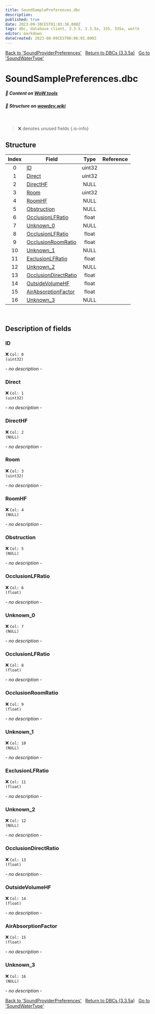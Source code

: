```yaml
---
title: SoundSamplePreferences.dbc
description:
published: true
date: 2023-09-30CEST01:03:36.000Z
tags: dbc, database client, 3.3.5, 3.3.5a, 335, 335a, wotlk
editor: markdown
dateCreated: 2023-08-09CEST00:06:01.000Z
---
```

<a href="https://trinitycore.info/files/DBC/335/soundproviderpreferences" class="mt-5 v-btn v-btn--depressed v-btn--flat v-btn--outlined theme--light v-size--default darkblue--text text--lighten-3"><span class="v-btn__content"><i aria-hidden="true" class="v-icon notranslate v-icon--left mdi mdi-arrow-left theme--light"></i><span>Back to 'SoundProviderPreferences'</span></span></a>&nbsp;&nbsp;&nbsp;<a href="https://trinitycore.info/files/DBC/335/home" class="mt-5 v-btn v-btn--depressed v-btn--flat v-btn--outlined theme--light v-size--default darkblue--text text--lighten-3"><span class="v-btn__content"><i aria-hidden="true" class="v-icon notranslate v-icon--left mdi mdi-home-outline theme--light"></i><span>Return to DBCs (3.3.5a)</span></span></a>&nbsp;&nbsp;&nbsp;<a href="https://trinitycore.info/files/DBC/335/soundwatertype" class="mt-5 v-btn v-btn--depressed v-btn--flat v-btn--outlined theme--light v-size--default darkblue--text text--lighten-3"><span class="v-btn__content"><span>Go to 'SoundWaterType'</span><i aria-hidden="true" class="v-icon notranslate v-icon--right mdi mdi-arrow-right theme--light"></i></span></a>

# SoundSamplePreferences.dbc
##### :open_book: Content on [WoW.tools](https://wow.tools/dbc/?dbc=soundsamplepreferences&build=3.3.5.12340)
##### :pencil: Structure on [wowdev.wiki](https://wowdev.wiki/DB/SoundSamplePreferences)
&nbsp;

> :x: denotes unused fields
{.is-info}


## Structure

| Index | Field | Type | Reference |
| :---: | --- | :---: | --- |
| 0 | [ID](#id) | uint32 |  |
| 1 | [Direct](#direct) | uint32 |  |
| 2 | [DirectHF](#directhf) | NULL |  |
| 3 | [Room](#room) | uint32 |  |
| 4 | [RoomHF](#roomhf) | NULL |  |
| 5 | [Obstruction](#obstruction) | NULL |  |
| 6 | [OcclusionLFRatio](#occlusionlfratio) | float |  |
| 7 | [Unknown_0](#unknown_0) | NULL |  |
| 8 | [OcclusionLFRatio](#occlusionlfratio) | float |  |
| 9 | [OcclusionRoomRatio](#occlusionroomratio) | float |  |
| 10 | [Unknown_1](#unknown_1) | NULL |  |
| 11 | [ExclusionLFRatio](#exclusionlfratio) | float |  |
| 12 | [Unknown_2](#unknown_2) | NULL |  |
| 13 | [OcclusionDirectRatio](#occlusiondirectratio) | float |  |
| 14 | [OutsideVolumeHF](#outsidevolumehf) | float |  |
| 15 | [AirAbsorptionFactor](#airabsorptionfactor) | float |  |
| 16 | [Unknown_3](#unknown_3) | NULL |  |
&nbsp;
## Description of fields

### ID
:x: <code>Col: 0 (uint32)</code>

*- no description -*
&nbsp;

### Direct
:x: <code>Col: 1 (uint32)</code>

*- no description -*
&nbsp;

### DirectHF
:x: <code>Col: 2 (NULL)</code>

*- no description -*
&nbsp;

### Room
:x: <code>Col: 3 (uint32)</code>

*- no description -*
&nbsp;

### RoomHF
:x: <code>Col: 4 (NULL)</code>

*- no description -*
&nbsp;

### Obstruction
:x: <code>Col: 5 (NULL)</code>

*- no description -*
&nbsp;

### OcclusionLFRatio
:x: <code>Col: 6 (float)</code>

*- no description -*
&nbsp;

### Unknown_0
:x: <code>Col: 7 (NULL)</code>

*- no description -*
&nbsp;

### OcclusionLFRatio
:x: <code>Col: 8 (float)</code>

*- no description -*
&nbsp;

### OcclusionRoomRatio
:x: <code>Col: 9 (float)</code>

*- no description -*
&nbsp;

### Unknown_1
:x: <code>Col: 10 (NULL)</code>

*- no description -*
&nbsp;

### ExclusionLFRatio
:x: <code>Col: 11 (float)</code>

*- no description -*
&nbsp;

### Unknown_2
:x: <code>Col: 12 (NULL)</code>

*- no description -*
&nbsp;

### OcclusionDirectRatio
:x: <code>Col: 13 (float)</code>

*- no description -*
&nbsp;

### OutsideVolumeHF
:x: <code>Col: 14 (float)</code>

*- no description -*
&nbsp;

### AirAbsorptionFactor
:x: <code>Col: 15 (float)</code>

*- no description -*
&nbsp;

### Unknown_3
:x: <code>Col: 16 (NULL)</code>

*- no description -*
&nbsp;

<a href="https://trinitycore.info/files/DBC/335/soundproviderpreferences" class="mt-5 v-btn v-btn--depressed v-btn--flat v-btn--outlined theme--light v-size--default darkblue--text text--lighten-3"><span class="v-btn__content"><i aria-hidden="true" class="v-icon notranslate v-icon--left mdi mdi-arrow-left theme--light"></i><span>Back to 'SoundProviderPreferences'</span></span></a>&nbsp;&nbsp;&nbsp;<a href="https://trinitycore.info/files/DBC/335/home" class="mt-5 v-btn v-btn--depressed v-btn--flat v-btn--outlined theme--light v-size--default darkblue--text text--lighten-3"><span class="v-btn__content"><i aria-hidden="true" class="v-icon notranslate v-icon--left mdi mdi-home-outline theme--light"></i><span>Return to DBCs (3.3.5a)</span></span></a>&nbsp;&nbsp;&nbsp;<a href="https://trinitycore.info/files/DBC/335/soundwatertype" class="mt-5 v-btn v-btn--depressed v-btn--flat v-btn--outlined theme--light v-size--default darkblue--text text--lighten-3"><span class="v-btn__content"><span>Go to 'SoundWaterType'</span><i aria-hidden="true" class="v-icon notranslate v-icon--right mdi mdi-arrow-right theme--light"></i></span></a>
